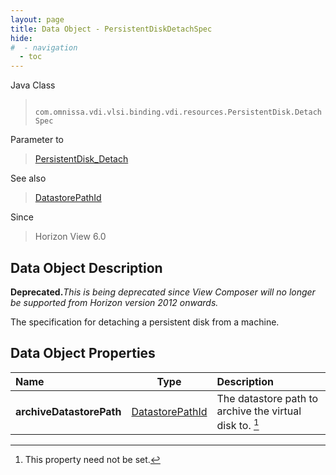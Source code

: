 ```yaml
---
layout: page
title: Data Object - PersistentDiskDetachSpec
hide:
#  - navigation
  - toc
---
```






Java Class
> ` com.omnissa.vdi.vlsi.binding.vdi.resources.PersistentDisk.DetachSpec`

Parameter to
> [PersistentDisk_Detach](vdi.resources.PersistentDisk.md#detach)

See also
> [DatastorePathId](vdi.entity.DatastorePathId.md)

Since
> Horizon View 6.0


## Data Object Description

**Deprecated.**_This is being deprecated since View Composer will no longer be supported from Horizon version 2012 onwards._

The specification for detaching a persistent disk from a machine.

## Data Object Properties

 Name | Type | Description
:---|:---:|:---
**archiveDatastorePath**| [DatastorePathId](vdi.entity.DatastorePathId.md)|  The datastore path to archive the virtual disk to. [^1]


 


[^1]: This property need not be set.